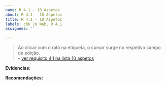 ```yaml
---
name: R 4.1 - 10 Aspetos
about: R 4.1 - 10 Aspetos
title: R 4.1 - 10 Aspetos
labels: chk 10 Web, R 4.1
assignees: ''

---
```


> Ao clicar com o rato na etiqueta, o cursor surge no respetivo campo de edição.  
> – [ver requisito 4.1 na lista 10 aspetos](https://amagovpt.github.io/kit-selo/checklists/checklist-10aspetos#n41)

**Evidencias:**

**Recomendações:**
